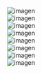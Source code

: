 ![imagen](https://github.com/sofi131/proyecto_django/assets/91051075/f536f2e0-8232-4019-bdb1-0338f17aff98) <br>
![imagen](https://github.com/sofi131/proyecto_django/assets/91051075/98c18cf7-492a-4d95-851a-4aeb84916a51) <br>
![imagen](https://github.com/sofi131/proyecto_django/assets/91051075/1e9890ff-c198-4a24-b87b-40bc1b36428f) <br>
![imagen](https://github.com/sofi131/proyecto_django/assets/91051075/fd070591-b6d4-46cf-b6c3-883219b8808b) <br>
![imagen](https://github.com/sofi131/proyecto_django/assets/91051075/802109f3-319f-4ea3-9f67-053588bea7e7) <br>
![imagen](https://github.com/sofi131/proyecto_django/assets/91051075/6ee28862-8949-407e-96c9-dc37413f53fb) <br>
![imagen](https://github.com/sofi131/proyecto_django/assets/91051075/fc5ee5fb-c9f9-41ac-9f9b-8fde9ae50a1e) <br>
![imagen](https://github.com/sofi131/proyecto_django/assets/91051075/119a52c2-124d-43c6-9ad8-fe783c037309) <br>











